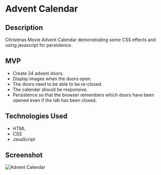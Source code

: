 # Advent Calendar

## Description

Christmas Movie Advent Calendar demonstrating some CSS effects and using javascript for persistence.

## MVP

* Create 24 advent doors.
* Display images when the doors open.
* The doors need to be able to be re-closed.
* The calendar should be responsive.
* Persistence so that the browser remembers which doors have been opened even if the tab has been closed.

## Technologies Used

* HTML
* CSS
* JavaScript

## Screenshot

![Advent Calendar](https://firebasestorage.googleapis.com/v0/b/images-4783e.appspot.com/o/advent_calendar%2Fadventcalendar.jpg?alt=media&token=c7e03a64-7ad3-4cf0-adff-e3d3cc58d407)
